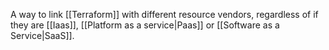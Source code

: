 A way to link [[Terraform]] with different resource vendors, regardless of if they are [[Iaas]], [[Platform as a service|Paas]] or [[Software as a Service|SaaS]].